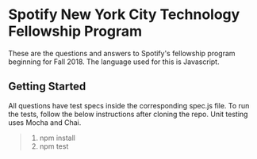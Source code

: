 # Spotify New York City Technology Fellowship Program
These are the questions and answers to Spotify's fellowship program beginning for Fall 2018.
The language used for this is Javascript.

## Getting Started
All questions have test specs inside the corresponding spec.js file. To run the tests, follow the below instructions after cloning the repo. Unit testing uses Mocha and Chai.

>1. npm install
>2. npm test